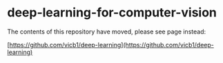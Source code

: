 # deep-learning-for-computer-vision

The contents of this repository have moved, please see page instead:

[https://github.com/vicb1/deep-learning](https://github.com/vicb1/deep-learning)

